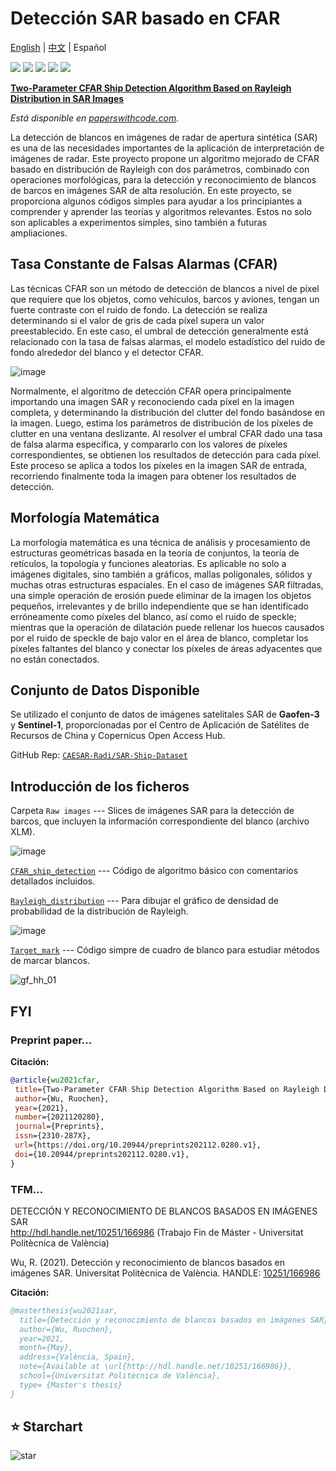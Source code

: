 # Detección SAR basado en CFAR
[English](README.md) | [中文](README_CN.md) | Español

![](https://img.shields.io/static/v1?label=%F0%9F%8C%9F&message=If%20Useful&style=flat&color=BC4E99)
![](https://img.shields.io/github/stars/Rc-W024/SAR_Ship_detection_CFAR.svg)
![](https://img.shields.io/github/forks/Rc-W024/SAR_Ship_detection_CFAR.svg)
![](https://img.shields.io/github/issues/Rc-W024/SAR_Ship_detection_CFAR.svg)
![](https://img.shields.io/github/license/Rc-W024/SAR_Ship_detection_CFAR.svg)

[**Two-Parameter CFAR Ship Detection Algorithm Based on Rayleigh Distribution in SAR Images**](https://www.preprints.org/manuscript/202112.0280/v1)

*Está disponible en [paperswithcode.com](https://paperswithcode.com/paper/two-parameter-cfar-ship-detection-algorithm).*

La detección de blancos en imágenes de radar de apertura sintética (SAR) es una de las necesidades importantes de la aplicación de interpretación de imágenes de radar. Este proyecto propone un algoritmo mejorado de CFAR basado en distribución de Rayleigh con dos parámetros, combinado con operaciones morfológicas, para la detección y reconocimiento de blancos de barcos en imágenes SAR de alta resolución. En este proyecto, se proporciona algunos códigos simples para ayudar a los principiantes a comprender y aprender las teorías y algoritmos relevantes. Estos no solo son aplicables a experimentos simples, sino también a futuras ampliaciones.

## Tasa Constante de Falsas Alarmas (CFAR)
Las técnicas CFAR son un método de detección de blancos a nivel de píxel que requiere que los objetos, como vehículos, barcos y aviones, tengan un fuerte contraste con el ruido de fondo. La detección se realiza determinando si el valor de gris de cada píxel supera un valor preestablecido. En este caso, el umbral de detección generalmente está relacionado con la tasa de falsas alarmas, el modelo estadístico del ruido de fondo alrededor del blanco y el detector CFAR.

![image](https://user-images.githubusercontent.com/97808991/149919888-7098ff76-ead1-4d0f-9dfd-b47c1d5d6aec.png)

Normalmente, el algoritmo de detección CFAR opera principalmente importando una imagen SAR y reconociendo cada píxel en la imagen completa, y determinando la distribución del clutter del fondo basándose en la imagen. Luego, estima los parámetros de distribución de los píxeles de clutter en una ventana deslizante. Al resolver el umbral CFAR dado una tasa de falsa alarma específica, y compararlo con los valores de píxeles correspondientes, se obtienen los resultados de detección para cada píxel. Este proceso se aplica a todos los píxeles en la imagen SAR de entrada, recorriendo finalmente toda la imagen para obtener los resultados de detección.

## Morfología Matemática
La morfología matemática es una técnica de análisis y procesamiento de estructuras geométricas basada en la teoría de conjuntos, la teoría de retículos, la topología y funciones aleatorias. Es aplicable no solo a imágenes digitales, sino también a gráficos, mallas poligonales, sólidos y muchas otras estructuras espaciales. En el caso de imágenes SAR filtradas, una simple operación de erosión puede eliminar de la imagen los objetos pequeños, irrelevantes y de brillo independiente que se han identificado erróneamente como píxeles del blanco, así como el ruido de speckle; mientras que la operación de dilatación puede rellenar los huecos causados por el ruido de speckle de bajo valor en el área de blanco, completar los píxeles faltantes del blanco y conectar los píxeles de áreas adyacentes que no están conectados.

## Conjunto de Datos Disponible
Se utilizado el conjunto de datos de imágenes satelitales SAR de **Gaofen-3** y **Sentinel-1**, proporcionadas por el Centro de Aplicación de Satélites de Recursos de China y Copernicus Open Access Hub.

GitHub Rep: [`CAESAR-Radi/SAR-Ship-Dataset`](https://github.com/CAESAR-Radi/SAR-Ship-Dataset)

## Introducción de los ficheros
Carpeta `Raw images` --- Slices de imágenes SAR para la detección de barcos, que incluyen la información correspondiente del blanco (archivo XLM).

![image](https://user-images.githubusercontent.com/97808991/149931264-456b8d39-c7f2-423b-ba48-a471109e8844.png)

[`CFAR_ship_detection`](https://github.com/Rc-W024/SAR_Ship_detection_CFAR/blob/main/CAFR_ship_detection.m) --- Código de algoritmo básico con comentarios detallados incluidos.

[`Rayleigh_distribution`](https://github.com/Rc-W024/SAR_Ship_detection_CFAR/blob/main/Rayleigh_distribution.m) --- Para dibujar el gráfico de densidad de probabilidad de la distribución de Rayleigh.

![image](https://user-images.githubusercontent.com/97808991/149931239-b8c9b1b2-2e62-40c5-acec-c2fac02278e4.png)

[`Target_mark`](https://github.com/Rc-W024/SAR_Ship_detection_CFAR/blob/main/Target_mark.m) --- Código simpre de cuadro de blanco para estudiar métodos de marcar blancos.

![gf_hh_01](https://user-images.githubusercontent.com/97808991/149931364-a7f6d9e7-230b-4d32-b9d8-912184051510.png)

## FYI
### Preprint paper...
**Citación:**

```bibtex
@article{wu2021cfar,
 title={Two-Parameter CFAR Ship Detection Algorithm Based on Rayleigh Distribution in SAR Images},
 author={Wu, Ruochen},
 year={2021},
 number={2021120280},
 journal={Preprints},
 issn={2310-287X},
 url={https://doi.org/10.20944/preprints202112.0280.v1},
 doi={10.20944/preprints202112.0280.v1},
}
```

### TFM...
DETECCIÓN Y RECONOCIMIENTO DE BLANCOS BASADOS EN IMÁGENES SAR<br>http://hdl.handle.net/10251/166986 (Trabajo Fin de Máster - Universitat Politècnica de València)

Wu, R. (2021). Detección y reconocimiento de blancos basados en imágenes SAR. Universitat Politècnica de València. HANDLE: [10251/166986](http://hdl.handle.net/10251/166986)

**Citación:**

```bibtex
@masterthesis{wu2021sar,
  title={Detección y reconocimiento de blancos basados en imágenes SAR},
  author={Wu, Ruochen},
  year=2021,
  month={May},
  address={València, Spain},
  note={Available at \url{http://hdl.handle.net/10251/166986}},
  school={Universitat Politècnica de València},
  type= {Master's thesis}
}
```
## ⭐ Starchart
![star](https://starchart.cc/Rc-W024/SAR_Ship_detection_CFAR.svg)
